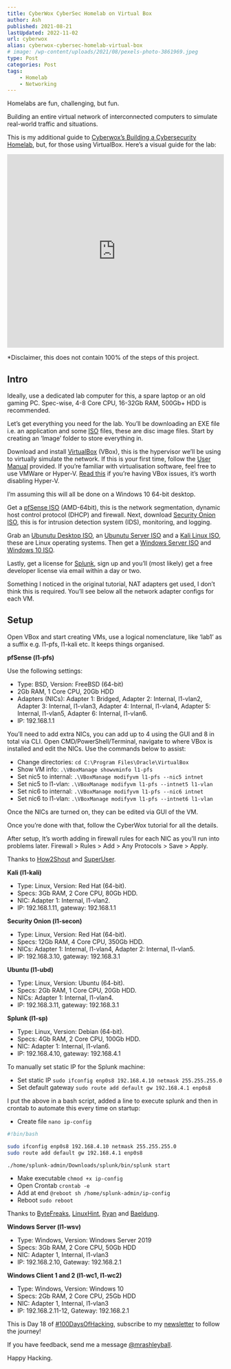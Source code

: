 ```yaml
---
title: CyberWox CyberSec Homelab on Virtual Box
author: Ash
published: 2021-08-21
lastUpdated: 2022-11-02
url: cyberwox
alias: cyberwox-cybersec-homelab-virtual-box
# image: /wp-content/uploads/2021/08/pexels-photo-3861969.jpeg
type: Post
categories: Post
tags:
    - Homelab
    - Networking
---
```


<!-- <iframe frameborder="0" height="102px" loading="lazy" scrolling="no" src="https://anchor.fm/mrashleyball/embed/episodes/CyberWoxs-Cyber-Sec-Homelab-On-Virtual-Box-e16j8bl" width="400px"></iframe> -->

Homelabs are fun, challenging, but fun.

Building an entire virtual network of interconnected computers to simulate real-world traffic and situations.

This is my additional guide to [Cyberwox’s Building a Cybersecurity Homelab](https://www.cyberwoxacademy.com/post/building-a-cybersecurity-homelab), but, for those using VirtualBox. Here’s a visual guide for the lab:

<iframe height="450" loading="lazy" src="https://whimsical.com/embed/7i8mayV9TtRetih9DFJoEt@2Ux7TurymNKHZLzUBNqw" style="border:none" width="100%"></iframe>

\*Disclaimer, this does not contain 100% of the steps of this project.

## Intro

Ideally, use a dedicated lab computer for this, a spare laptop or an old gaming PC. Spec-wise, 4-8 Core CPU, 16-32Gb RAM, 500Gb+ HDD is recommended.

Let’s get everything you need for the lab. You’ll be downloading an EXE file i.e. an application and some [ISO](https://www.lifewire.com/iso-file-2625923) files, these are disc image files. Start by creating an ‘Image’ folder to store everything in.

Download and install [VirtualBox](https://virtualbox.org/) (VBox), this is the hypervisor we’ll be using to virtually simulate the network. If this is your first time, follow the [User Manual](https://www.virtualbox.org/manual/UserManual.html) provided. If you’re familiar with virtualisation software, feel free to use VMWare or Hyper-V. [Read this](https://appuals.com/fix-virtualbox-not-showing-64-bit-windows-10/) if you’re having VBox issues, it’s worth disabling Hyper-V.

I’m assuming this will all be done on a Windows 10 64-bit desktop.

Get a [pfSense ISO](https://www.pfsense.org/download/) (AMD-64bit), this is the network segmentation, dynamic host control protocol (DHCP) and firewall. Next, download [Security Onion ISO](https://github.com/Security-Onion-Solutions/securityonion/blob/master/VERIFY_ISO.md), this is for intrusion detection system (IDS), monitoring, and logging.

Grab an [Ubunutu Desktop ISO](https://ubuntu.com/download/desktop), an [Ubunutu Server ISO](https://ubuntu.com/download/server) and a [Kali Linux ISO](https://www.offensive-security.com/kali-linux-vm-vmware-virtualbox-image-download/), these are Linux operating systems. Then get a [Windows Server ISO](https://www.microsoft.com/en-us/evalcenter/evaluate-windows-server-2019) and [Windows 10 ISO](https://www.microsoft.com/en-us/evalcenter/evaluate-windows-10-enterprise).

Lastly, get a license for [Splunk](https://dev.splunk.com/enterprise/), sign up and you’ll (most likely) get a free developer license via email within a day or two.

Something I noticed in the original tutorial, NAT adapters get used, I don’t think this is required. You’ll see below all the network adapter configs for each VM.

## Setup

Open VBox and start creating VMs, use a logical nomenclature, like ‘lab1’ as a suffix e.g. l1-pfs, l1-kali etc. It keeps things organised.

**pfSense (l1-pfs)**

Use the following settings:

- Type: BSD, Version: FreeBSD (64-bit)
- 2Gb RAM, 1 Core CPU, 20Gb HDD
- Adapters (NICs): Adapter 1: Bridged, Adapter 2: Internal, l1-vlan2, Adapter 3: Internal, l1-vlan3, Adapter 4: Internal, l1-vlan4, Adapter 5: Internal, l1-vlan5, Adapter 6: Internal, l1-vlan6.
- IP: 192.168.1.1

You’ll need to add extra NICs, you can add up to 4 using the GUI and 8 in total via CLI. Open CMD/PowerShell/Terminal, navigate to where VBox is installed and edit the NICs. Use the commands below to assist:

- Change directories: `cd C:\Program Files\Oracle\VirtualBox`
- Show VM info: `.\VBoxManage showvminfo l1-pfs`
- Set nic5 to internal: `.\VBoxManage modifyvm l1-pfs --nic5 intnet`
- Set nic5 to l1-vlan: `.\VBoxManage modifyvm l1-pfs --intnet5 l1-vlan`
- Set nic6 to internal: `.\VBoxManage modifyvm l1-pfs --nic6 intnet`
- Set nic6 to l1-vlan: `.\VBoxManage modifyvm l1-pfs --intnet6 l1-vlan`

Once the NICs are turned on, they can be edited via GUI of the VM.

Once you’re done with that, follow the CyberWox tutorial for all the details.

After setup, It’s worth adding in firewall rules for each NIC as you’ll run into problems later. Firewall &gt; Rules &gt; Add &gt; Any Protocols &gt; Save &gt; Apply.

Thanks to [How2Shout](https://www.how2shout.com/how-to/install-pfsense-virtualbox-linux-vmware-player.html) and [SuperUser](https://superuser.com/questions/749978/trouble-setting-up-more-than-4-network-adapters-in-virtualbox-xp-guest).

**Kali (l1-kali)**

- Type: Linux, Version: Red Hat (64-bit).
- Specs: 3Gb RAM, 2 Core CPU, 80Gb HDD.
- NIC: Adapter 1: Internal, l1-vlan2.
- IP: 192.168.1.11, gateway: 192.168.1.1

**Security Onion (l1-secon)**

- Type: Linux, Version: Red Hat (64-bit).
- Specs: 12Gb RAM, 4 Core CPU, 350Gb HDD.
- NICs: Adapter 1: Internal, l1-vlan4, Adapter 2: Internal, l1-vlan5.
- IP: 192.168.3.10, gateway: 192.168.3.1

**Ubuntu (l1-ubd)**

- Type: Linux, Version: Ubuntu (64-bit).
- Specs: 2Gb RAM, 1 Core CPU, 20Gb HDD.
- NICs: Adapter 1: Internal, l1-vlan4.
- IP: 192.168.3.11, gateway: 192.168.3.1

**Splunk (l1-sp)**

- Type: Linux, Version: Debian (64-bit).
- Specs: 4Gb RAM, 2 Core CPU, 100Gb HDD.
- NIC: Adapter 1: Internal, l1-vlan6.
- IP: 192.168.4.10, gateway: 192.168.4.1

To manually set static IP for the Splunk machine:

- Set static IP `sudo ifconfig enp0s8 192.168.4.10 netmask 255.255.255.0`
- Set default gateway `sudo route add default gw 192.168.4.1 enp0s8`

I put the above in a bash script, added a line to execute splunk and then in crontab to automate this every time on startup:

- Create file `nano ip-config`

```bash
#!bin/bash

sudo ifconfig enp0s8 192.168.4.10 netmask 255.255.255.0
sudo route add default gw 192.168.4.1 enp0s8

./home/splunk-admin/Downloads/splunk/bin/splunk start
```

- Make executable `chmod +x ip-config`
- Open Crontab `crontab -e`
- Add at end `@reboot sh /home/splunk-admin/ip-config`
- Reboot `sudo reboot`

Thanks to [ByteFreaks](https://bytefreaks.net/gnulinux/how-to-set-a-static-ip-address-from-the-command-line-in-gnulinux-using-ifconfig-and-route), [LinuxHint](https://linuxhint.com/debian_etc_network_interfaces/), [Ryan](https://ryanstutorials.net/bash-scripting-tutorial/bash-script.php) and [Baeldung](https://www.baeldung.com/linux/run-script-on-startup).

**Windows Server (l1-wsv)**

- Type: Windows, Version: Windows Server 2019
- Specs: 3Gb RAM, 2 Core CPU, 50Gb HDD
- NIC: Adapter 1, Internal, l1-vlan3
- IP: 192.168.2.10, Gateway: 192.168.2.1

**Windows Client 1 and 2 (l1-wc1, l1-wc2)**

- Type: Windows, Version: Windows 10
- Specs: 2Gb RAM, 2 Core CPU, 25Gb HDD
- NIC: Adapter 1, Internal, l1-vlan3
- IP: 192.168.2.11-12, Gateway: 192.168.2.1

This is Day 18 of [\#100DaysOfHacking](https://mrash.co/100daysofhacking/), subscribe to my [newsletter](https://go.mrash.co/newsletter) to follow the journey!

If you have feedback, send me a message [@mrashleyball](https://twitter.com/mrashleyball).

Happy Hacking.